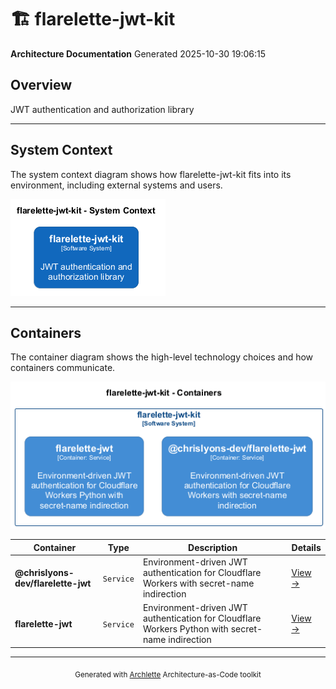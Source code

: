 # 🏗️ flarelette-jwt-kit

**Architecture Documentation**
Generated 2025-10-30 19:06:15

## Overview

JWT authentication and authorization library

---

## System Context

The system context diagram shows how flarelette-jwt-kit fits into its environment, including external systems and users.

![System Context Diagram](./diagrams/structurizr-SystemContext.png)

---

## Containers

The container diagram shows the high-level technology choices and how containers communicate.

![Container Diagram](./diagrams/structurizr-Containers.png)

<table>
<thead>
<tr>
<th>Container</th>
<th>Type</th>
<th>Description</th>
<th>Details</th>
</tr>
</thead>
<tbody>
<tr>
<td><strong>@chrislyons-dev/flarelette-jwt</strong></td>
<td><code>Service</code></td>
<td>Environment-driven JWT authentication for Cloudflare Workers with secret-name indirection</td>
<td><a href="./chrislyons_dev_flarelette_jwt.md">View →</a></td>
</tr>
<tr>
<td><strong>flarelette-jwt</strong></td>
<td><code>Service</code></td>
<td>Environment-driven JWT authentication for Cloudflare Workers Python with secret-name indirection</td>
<td><a href="./flarelette_jwt.md">View →</a></td>
</tr>
</tbody>
</table>


---

<div align="center">
<sub>Generated with <a href="https://github.com/chrislyons-dev/archlette">Archlette</a> Architecture-as-Code toolkit</sub>
</div>
